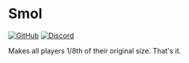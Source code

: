 # Smol

[![GitHub](https://img.shields.io/github/license/LazuriteMC/Quadz?color=A31F34&label=License&labelColor=8A8B8C)](https://github.com/LazuriteMC/Quadz/blob/development/LICENSE)
[![Discord](https://img.shields.io/discord/719662192601071747?color=7289DA&label=Discord&labelColor=2C2F33&logo=Discord)](https://discord.gg/NNPPHN7b3P)

Makes all players 1/8th of their original size. That's it.
